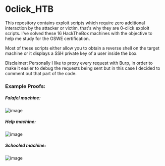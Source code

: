 # 0click_HTB

This repository contains exploit scripts which require zero additional interaction by the attacker or victim, that's why they are  0-click exploit scripts.
I've solved these 16 HackTheBox machines with the objective to help me study for the OSWE certification.

Most of these scripts either allow you to obtain a reverse shell on the target machine or it displays a SSH private key of a user inside the box.

Disclaimer:
Personally I like to proxy every request with Burp, in order to make it easier to debug the requests being sent but in this case I decided to comment out that part of the code.


### Example Proofs:


##### Falafel machine:

![image](https://github.com/brutuspt/0click_HTB/assets/98529536/e251f042-e3d3-417b-a288-26858c5eac13)



##### Help machine:
![image](https://github.com/brutuspt/0click_HTB/assets/98529536/99fc48da-877c-48df-9f8c-569a1de5a352)


##### Schooled machine:
![image](https://github.com/brutuspt/0click_HTB/assets/98529536/46519356-e99d-4540-a239-b6d204ea6042)

